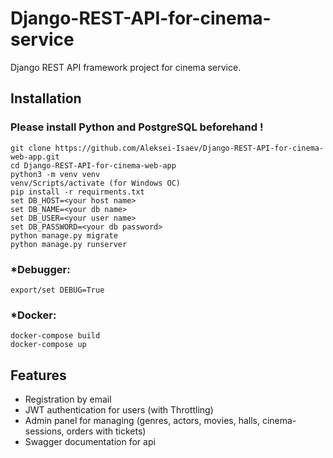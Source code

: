 # Django-REST-API-for-cinema-service

Django REST API framework project for cinema service.


## Installation

### Please install Python and PostgreSQL beforehand !

```shell
git clone https://github.com/Aleksei-Isaev/Django-REST-API-for-cinema-web-app.git
cd Django-REST-API-for-cinema-web-app
python3 -m venv venv
venv/Scripts/activate (for Windows OC)
pip install -r requirments.txt
set DB_HOST=<your host name>
set DB_NAME=<your db name>
set DB_USER=<your user name>
set DB_PASSWORD=<your db password>
python manage.py migrate
python manage.py runserver
```
### *Debugger:
```shell
export/set DEBUG=True
```
### *Docker:
```shell
docker-compose build
docker-compose up
```

## Features

* Registration by email
* JWT authentication for users (with Throttling)
* Admin panel for managing (genres, actors, movies, halls, cinema-sessions, orders with tickets)
* Swagger documentation for api
